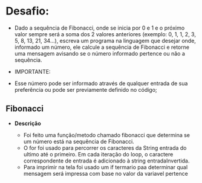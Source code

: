 #	**Desafio:**
  - Dado a sequência de Fibonacci, onde se inicia por 0 e 1 e o próximo valor sempre será a soma dos 2 valores anteriores (exemplo: 0, 1, 1, 2, 3, 5, 8, 13, 21, 34...), escreva um programa na linguagem que desejar onde, informado um número, ele calcule a sequência de Fibonacci e retorne uma mensagem avisando se o número informado pertence ou não a sequência.

  - IMPORTANTE:
  - Esse número pode ser informado através de qualquer entrada de sua preferência ou pode ser previamente definido no código;


## 	Fibonacci

- **Descrição**

  - Foi feito uma função/metodo chamado fibonacci que determina se um número está na sequência de Fibonacci.
  - O for foi usado para percorrer os caracteres da String entrada do ultimo até o primeiro. Em cada iteração do loop, o caractere correspondente de entrada é adicionado à string entradaInvertida.
  - Para imprimir na tela foi usado um if termario paa determinar qual mensagem será impressa com base no valor da variavel pertence

	
